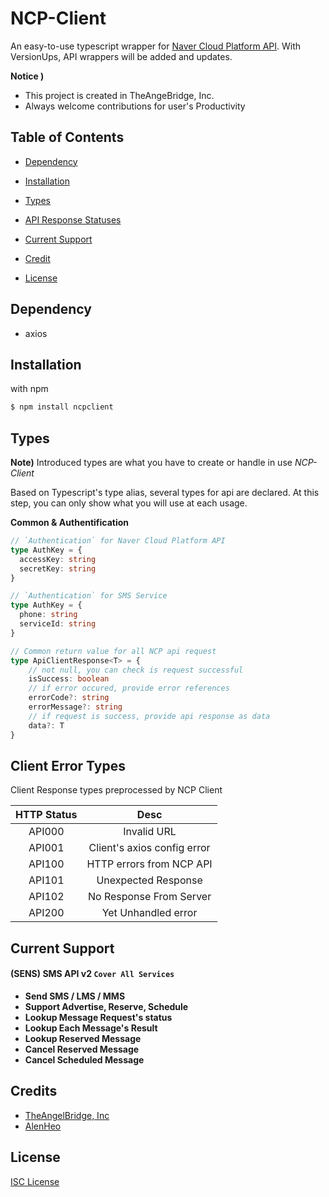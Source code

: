 # NCP-Client

An easy-to-use typescript wrapper for [Naver Cloud Platform API](https://api.ncloud-docs.com/docs/en/common-ncpapi). With VersionUps, API wrappers will be added and updates.

**Notice )** 
- This project is created in TheAngeBridge, Inc.
- Always welcome contributions for user's Productivity

## Table of Contents

- [Dependency](#dependency)
- [Installation](#installation)
- [Types](#types)
- [API Response Statuses](#api-response-statuses)
- [Current Support](#current-support)

- [Credit](#credit)
- [License](#license)



## Dependency

- axios



## Installation

with npm

~~~bash
$ npm install ncpclient
~~~



## Types 

**Note)** Introduced types are what you have to create or handle in use *NCP-Client*

Based on Typescript's type alias, several types for api are declared. At this step, you can only show what you will use at each usage.

**Common & Authentification**

~~~typescript
// `Authentication` for Naver Cloud Platform API
type AuthKey = {
  accessKey: string
  secretKey: string
}

// `Authentication` for SMS Service
type AuthKey = {
  phone: string
  serviceId: string
}

// Common return value for all NCP api request
type ApiClientResponse<T> = {
    // not null, you can check is request successful
    isSuccess: boolean
    // if error occured, provide error references
    errorCode?: string
    errorMessage?: string
    // if request is success, provide api response as data
    data?: T
}
~~~



## Client Error Types

Client Response types preprocessed by NCP Client

|   HTTP Status   |            Desc             |
| :-------------: | :-------------------------: |
|      API000     |         Invalid URL         |
|      API001     | Client's axios config error |
|      API100     |   HTTP errors from NCP API  |
|      API101     |      Unexpected Response    |
|      API102     |   No Response From Server   |
|      API200     |      Yet Unhandled error    |



## Current Support

#### (SENS) SMS API v2 `Cover All Services`

- **Send SMS / LMS / MMS**
- **Support Advertise, Reserve, Schedule**
- **Lookup Message Request's status**
- **Lookup Each Message's Result**
- **Lookup Reserved Message**
- **Cancel Reserved Message**
- **Cancel Scheduled Message**

## Credits

- [TheAngelBridge, Inc](https://github.com/TheAngelbridge)
- [AlenHeo](https://github.com/AlenHeo)



## License

[ISC License](https://github.com/TheAngelBridge/NCP_Client/blob/master/LICENSE)
